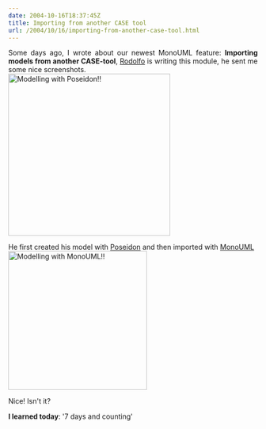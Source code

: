 ```yaml
---
date: 2004-10-16T18:37:45Z
title: Importing from another CASE tool
url: /2004/10/16/importing-from-another-case-tool.html
---
```


<div style="clear:both;"></div>
<p align="justify">Some days ago, I wrote about our newest MonoUML feature: <span style="font-weight:bold;">Importing models from another CASE-tool</span>, <a href="http://rodolfocampero.blogspot.com">Rodolfo</a> is writing this module, he sent me some nice screenshots.<br /><a href="http://www.geocities.com/k4rny/imgs/importer_classes_poseidon.png"><img src="http://www.geocities.com/k4rny/imgs/importer_classes_poseidon.png" border="0" widht="350" height="327" alt="Modelling with Poseidon!!"/></a></p>
<p align="justify">He first created his model with <a href="http://www.gentleware.com">Poseidon</a> and then imported with <a href="http://monouml.sf.net">MonoUML</a><br /><a href="http://www.geocities.com/k4rny/imgs/importer_classes_monouml.png"><img src="http://www.geocities.com/k4rny/imgs/importer_classes_monouml.png" widht="350" height="280" alt="Modelling with MonoUML!!" border="0"/></a></p>
<p align="justify">Nice! Isn't it?</p>
<p><span style="font-weight:bold;">I learned today</span>: '7 days and counting'</p>
<div style="clear:both; padding-bottom: 0.25em;"></div>

